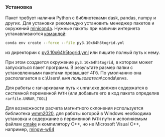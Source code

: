 ### Установка

Пакет требует наличия Python c библиотеками dask, pandas, numpy и других. Для установки рекомендую установить менеджер пакетов и окружений [miniconda](https://conda.io/miniconda.html). Нужные пакеты при наличии интернета устанавливаются [командой](https://docs.conda.io/projects/conda/en/latest/commands/create.html):
```cmd
conda env create --force --file py3.10x64h5togrid.yml
```
из директории с [py3.10x64h5togrid.yml](py3.10x64h5togrid.yml) или пишите полный путь к нему.

При этом создается окружение `py3.10x64h5togrid`, в котором может запускаться пакет программ. В результате размер папки с установленными пакетами превышает 4Гб. По умолчанию она располагается в c:\Users\ _имя пользователя_\conda\envs\.

Для работы с rar-архивами путь к unrar.exe должен содержатся в системной переменной `PATH` (или добавьте его в код пакета определив `rarfile.UNRAR_TOOL`)

Для возможности расчета магнитного склонения используется библиотека [wmm2020](https://github.com/space-physics/wmm2020), для работы которой в Windows необходима установка и содержание в переменной `PATH` пути к исполняемым файлам [cmake](https://cmake.org/) и компилятору С++, но не Microsoft Visual C++, например, [mingw-w64](https://sourceforge.net/projects/mingw-w64)